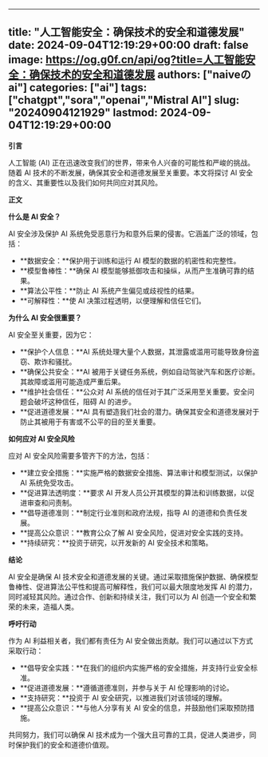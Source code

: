 
---
title: "人工智能安全：确保技术的安全和道德发展"
date: 2024-09-04T12:19:29+00:00
draft: false
image: https://og.g0f.cn/api/og?title=人工智能安全：确保技术的安全和道德发展
authors: ["naiveのai"]
categories: ["ai"]
tags: ["chatgpt","sora","openai","Mistral AI"]
slug: "20240904121929"
lastmod: 2024-09-04T12:19:29+00:00
---
**引言**

人工智能 (AI) 正在迅速改变我们的世界，带来令人兴奋的可能性和严峻的挑战。随着 AI 技术的不断发展，确保其安全和道德发展至关重要。本文将探讨 AI 安全的含义、其重要性以及我们如何共同应对其风险。

**正文**

**什么是 AI 安全？**

AI 安全涉及保护 AI 系统免受恶意行为和意外后果的侵害。它涵盖广泛的领域，包括：

* **数据安全：**保护用于训练和运行 AI 模型的数据的机密性和完整性。
* **模型鲁棒性：**确保 AI 模型能够抵御攻击和操纵，从而产生准确可靠的结果。
* **算法公平性：**防止 AI 系统产生偏见或歧视性的结果。
* **可解释性：**使 AI 决策过程透明，以便理解和信任它们。

**为什么 AI 安全很重要？**

AI 安全至关重要，因为它：

* **保护个人信息：**AI 系统处理大量个人数据，其泄露或滥用可能导致身份盗窃、欺诈和骚扰。
* **确保公共安全：**AI 被用于关键任务系统，例如自动驾驶汽车和医疗诊断。其故障或滥用可能造成严重后果。
* **维护社会信任：**公众对 AI 系统的信任对于其广泛采用至关重要。安全问题会破坏这种信任，阻碍 AI 的进步。
* **促进道德发展：**AI 具有塑造我们社会的潜力。确保其安全和道德发展对于防止其被用于有害或不公平的目的至关重要。

**如何应对 AI 安全风险**

应对 AI 安全风险需要多管齐下的方法，包括：

* **建立安全措施：**实施严格的数据安全措施、算法审计和模型测试，以保护 AI 系统免受攻击。
* **促进算法透明度：**要求 AI 开发人员公开其模型的算法和训练数据，以促进审查和问责制。
* **倡导道德准则：**制定行业准则和政府法规，指导 AI 的道德和负责任发展。
* **提高公众意识：**教育公众了解 AI 安全风险，促进对安全实践的支持。
* **持续研究：**投资于研究，以开发新的 AI 安全技术和策略。

**结论**

AI 安全是确保 AI 技术安全和道德发展的关键。通过采取措施保护数据、确保模型鲁棒性、促进算法公平性和提高可解释性，我们可以最大限度地发挥 AI 的潜力，同时减轻其风险。通过合作、创新和持续关注，我们可以为 AI 创造一个安全和繁荣的未来，造福人类。

**呼吁行动**

作为 AI 利益相关者，我们都有责任为 AI 安全做出贡献。我们可以通过以下方式采取行动：

* **倡导安全实践：**在我们的组织内实施严格的安全措施，并支持行业安全标准。
* **促进道德发展：**遵循道德准则，并参与关于 AI 伦理影响的讨论。
* **支持研究：**投资于 AI 安全研究，以推进我们对该领域的理解。
* **提高公众意识：**与他人分享有关 AI 安全的信息，并鼓励他们采取预防措施。

共同努力，我们可以确保 AI 技术成为一个强大且可靠的工具，促进人类进步，同时保护我们的安全和道德价值观。
